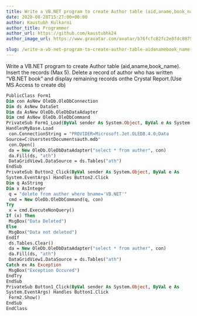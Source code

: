 ```yaml
---
title: Write a VB.NET program to create Author table (aid,aname,book_name). Insert the records (Max 5). Delete a record of author who has written “VB.NET book” and display remaining records onthe Crystal Report.(Use MS Access to create db)
date: 2020-08-28T15:27:00+00:00
author: Kaustubh Kulkarni
author_title: Programmer
author_url: https://github.com/kaustubhk24
author_image_url: https://www.gravatar.com/avatar/b76fcfc82fc2e8fdc8075636f1735f61?s=200

slug: /write-a-vb-net-program-to-create-author-table-aidanamebook_name-insert-the-records-max-5-delete-a-record-of-author-who-has-written-vb-net-book-and-display-remaining-records-o/
---
```

Write a VB.NET program to create Author table (aid,aname,book_name). Insert the records (Max 5). Delete a record of author who has written “VB.NET book” and display remaining records onthe Crystal Report.(Use MS Access to create db) 
```vb title="file.vb"
PublicClass Form1
Dim con AsNew OleDb.OleDbConnection
Dim ds AsNew DataSet
Dim da AsNew OleDb.OleDbDataAdapter
Dim cmd AsNew OleDb.OleDbCommand
PrivateSub Form1_Load(ByVal sender As System.Object, ByVal e As System.EventArgs)
HandlesMyBase.Load
 con.ConnectionString = "PROVIDER=Microsoft.Jet.OLEDB.4.0;Data
Source=C:UserstestDocumentsauth.mdb"
 con.Open()
 da = New OleDb.OleDbDataAdapter("select * from auther", con)
 da.Fill(ds, "ath")
 DataGridView1.DataSource = ds.Tables("ath")
EndSub
PrivateSub Button2_Click(ByVal sender As System.Object, ByVal e As
System.EventArgs) Handles Button2.Click
Dim q AsString
Dim x AsInteger
 q = "delete from auther where bname='VB.NET'"
 cmd = New OleDb.OleDbCommand(q, con)
Try
 x = cmd.ExecuteNonQuery()
If (x) Then
 MsgBox("Data Deleted")
Else
 MsgBox("Data not deleted")
EndIf
 ds.Tables.Clear()
 da = New OleDb.OleDbDataAdapter("select * from auther", con)
 da.Fill(ds, "ath")
 DataGridView1.DataSource = ds.Tables("ath")
Catch ex As Exception
 MsgBox("Exception Occured")
EndTry
EndSub
PrivateSub Button1_Click(ByVal sender As System.Object, ByVal e As
System.EventArgs) Handles Button1.Click
 Form2.Show()
EndSub
EndClass
```